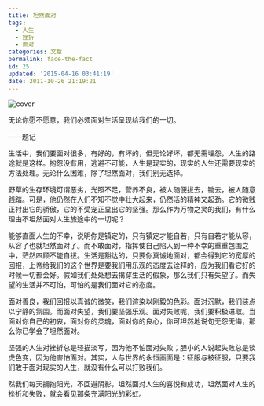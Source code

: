 ```yaml
---
title: 坦然面对
tags:
  - 人生
  - 挫折
  - 面对
categories: 文章
permalink: face-the-fact
id: 25
updated: '2015-04-16 03:41:19'
date: 2011-10-26 21:19:21
---
```


![cover](https://cat.yufan.me/cats/054235pBR.jpg)

无论你愿不愿意，我们必须面对生活呈现给我们的一切。

——题记

生活中，我们要面对很多，有好的，有坏的，但无论好坏，都无需埋怨，人生的路途就是这样。抱怨没有用，逃避不可能，人生是现实的，现实的人生还需要现实的方法处理。无论什么困难，除了坦然面对，我们别无选择。

野草的生存环境可谓恶劣，光照不足，营养不良，被人随便拔去，锄去，被人随意践踏。可是，他仍然在人们不知不觉中壮大起来，仍然活的精神又起劲。<!--more-->它的微贱正衬出它的骄傲，它的不受宠正显出它的坚强。那么作为万物之灵的我们，有什么理由不坦然面对人生旅途中的一切呢？

能够直面人生的不幸，说明你是镇定的，只有镇定才能自若，只有自若才能从容，从容了也就坦然面对了。而不敢面对，指挥使自己陷入到一种不幸的重重包围之中，茫然四顾不能自拔。生活是豁达的，只要你真诚地面对，都会得到它的宽厚的回报，上帝给我们的这个世界是要我们用乐观的态度去诠释的，应为我们看它好的时候一切都会好。假如我们处处想去揭穿生活的假象，那么我们只有失望了。而失望的生活并不可怕，可怕的是我们面对它的态度。

面对善良，我们回报以真诚的微笑，我们渲染以刚毅的色彩。面对沉默，我们装点以宁静的氛围。而面对失望，我们要坚强乐观。面对失败呢，我们要积极进取。当面对你自己的初衷，面对你的灵魂，面对你的良心，你可坦然地说句无怨无悔，那么你已学会了坦然面对。

坚强的人生对挫折总是轻描淡写，因为他不怕面对失败；胆小的人说起失败总是谈虎色变，因为他害怕面对。其实，人与世界的永恒画面是：征服与被征服，只要我们敢于面对现实的人生，就没有什么可以打败我们。

然我们每天拥抱阳光，不回避阴影，坦然面对人生的喜悦和成功，坦然面对人生的挫折和失败，就会看见那条充满阳光的彩虹。
